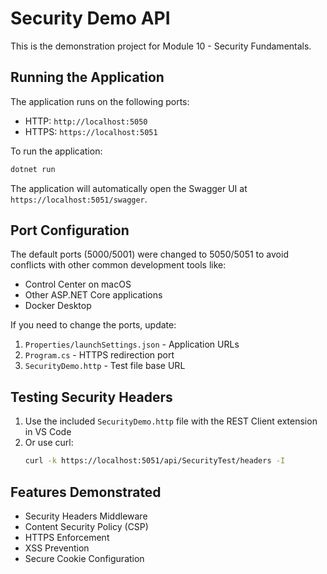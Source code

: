 # Security Demo API

This is the demonstration project for Module 10 - Security Fundamentals.

## Running the Application

The application runs on the following ports:
- HTTP: `http://localhost:5050`
- HTTPS: `https://localhost:5051`

To run the application:
```bash
dotnet run
```

The application will automatically open the Swagger UI at `https://localhost:5051/swagger`.

## Port Configuration

The default ports (5000/5001) were changed to 5050/5051 to avoid conflicts with other common development tools like:
- Control Center on macOS
- Other ASP.NET Core applications
- Docker Desktop

If you need to change the ports, update:
1. `Properties/launchSettings.json` - Application URLs
2. `Program.cs` - HTTPS redirection port
3. `SecurityDemo.http` - Test file base URL

## Testing Security Headers

1. Use the included `SecurityDemo.http` file with the REST Client extension in VS Code
2. Or use curl:
   ```bash
   curl -k https://localhost:5051/api/SecurityTest/headers -I
   ```

## Features Demonstrated

- Security Headers Middleware
- Content Security Policy (CSP)
- HTTPS Enforcement
- XSS Prevention
- Secure Cookie Configuration